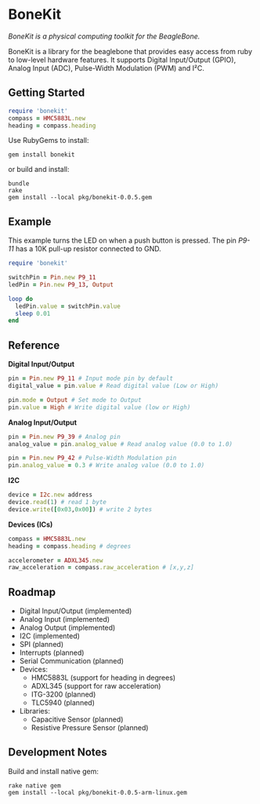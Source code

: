 # BoneKit

_BoneKit is a physical computing toolkit for the BeagleBone._

BoneKit is a library for the beaglebone that provides easy access from ruby to low-level hardware features. It supports Digital Input/Output (GPIO), Analog Input (ADC), Pulse-Width Modulation (PWM) and I²C.

## Getting Started

```ruby
require 'bonekit'
compass = HMC5883L.new
heading = compass.heading
```

Use RubyGems to install:

```
gem install bonekit
```

or build and install:

```
bundle
rake
gem install --local pkg/bonekit-0.0.5.gem
```

## Example

This example turns the LED on when a push button is pressed. The pin _P9-11_ has a 10K pull-up resistor connected to GND. 

```ruby
require 'bonekit'

switchPin = Pin.new P9_11
ledPin = Pin.new P9_13, Output

loop do
  ledPin.value = switchPin.value 
  sleep 0.01
end
```

## Reference

__Digital Input/Output__

```ruby
pin = Pin.new P9_11 # Input mode pin by default
digital_value = pin.value # Read digital value (Low or High)

pin.mode = Output # Set mode to Output
pin.value = High # Write digital value (low or High)
```

__Analog Input/Output__

```ruby
pin = Pin.new P9_39 # Analog pin
analog_value = pin.analog_value # Read analog value (0.0 to 1.0)
```

```ruby
pin = Pin.new P9_42 # Pulse-Width Modulation pin
pin.analog_value = 0.3 # Write analog value (0.0 to 1.0)
```
__I2C__

```ruby
device = I2c.new address
device.read(1) # read 1 byte
device.write([0x03,0x00]) # write 2 bytes
```

__Devices (ICs)__

```ruby
compass = HMC5883L.new
heading = compass.heading # degrees
```

```ruby
accelerometer = ADXL345.new
raw_acceleration = compass.raw_acceleration # [x,y,z]
```

## Roadmap

* Digital Input/Output (implemented)
* Analog Input (implemented)
* Analog Output (implemented)
* I2C (implemented)
* SPI (planned)
* Interrupts (planned)
* Serial Communication (planned)
* Devices:
  * HMC5883L (support for heading in degrees)
  * ADXL345 (support for raw acceleration)
  * ITG-3200 (planned) 
  * TLC5940 (planned)
* Libraries:
  * Capacitive Sensor (planned)
  * Resistive Pressure Sensor (planned) 

## Development Notes

Build and install native gem:

```
rake native gem
gem install --local pkg/bonekit-0.0.5-arm-linux.gem
```  